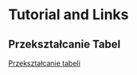 # Tutorial and Links

## Przekształcanie Tabel

[Przekształcanie tabeli](https://www.microsoft.com/pl-pl/videoplayer/embed/RE3wRhf?postJsllMsg=true&autoCaptions=pl-pl)

